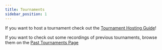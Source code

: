 ```yaml
---
title: Tournaments
sidebar_position: 1
---
```


If you want to host a tournament check out the [Tournament Hosting Guide](guides/tournaments/hosting.md)!

If you want to check out some recordings of previous tournaments, browse them on the [Past Tournaments Page](/tournaments/past-tournaments.md)
